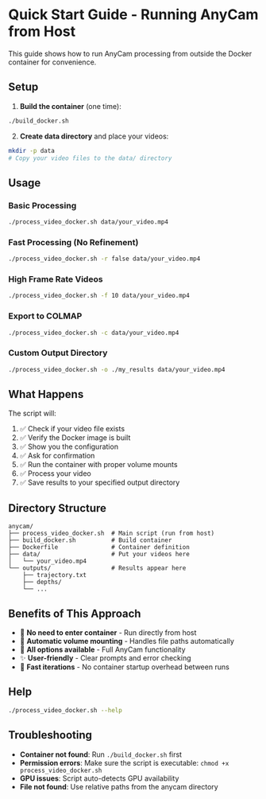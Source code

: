 # Quick Start Guide - Running AnyCam from Host

This guide shows how to run AnyCam processing from outside the Docker container for convenience.

## Setup

1. **Build the container** (one time):
```bash
./build_docker.sh
```

2. **Create data directory** and place your videos:
```bash
mkdir -p data
# Copy your video files to the data/ directory
```

## Usage

### Basic Processing
```bash
./process_video_docker.sh data/your_video.mp4
```

### Fast Processing (No Refinement)
```bash
./process_video_docker.sh -r false data/your_video.mp4
```

### High Frame Rate Videos
```bash
./process_video_docker.sh -f 10 data/your_video.mp4
```

### Export to COLMAP
```bash
./process_video_docker.sh -c data/your_video.mp4
```

### Custom Output Directory
```bash
./process_video_docker.sh -o ./my_results data/your_video.mp4
```

## What Happens

The script will:
1. ✅ Check if your video file exists
2. ✅ Verify the Docker image is built
3. ✅ Show you the configuration
4. ✅ Ask for confirmation
5. ✅ Run the container with proper volume mounts
6. ✅ Process your video
7. ✅ Save results to your specified output directory

## Directory Structure

```
anycam/
├── process_video_docker.sh  # Main script (run from host)
├── build_docker.sh          # Build container
├── Dockerfile               # Container definition
├── data/                    # Put your videos here
│   └── your_video.mp4
└── outputs/                 # Results appear here
    ├── trajectory.txt
    ├── depths/
    └── ...
```

## Benefits of This Approach

- 🎯 **No need to enter container** - Run directly from host
- 📁 **Automatic volume mounting** - Handles file paths automatically  
- 🔧 **All options available** - Full AnyCam functionality
- ✨ **User-friendly** - Clear prompts and error checking
- 🚀 **Fast iterations** - No container startup overhead between runs

## Help

```bash
./process_video_docker.sh --help
```

## Troubleshooting

- **Container not found**: Run `./build_docker.sh` first
- **Permission errors**: Make sure the script is executable: `chmod +x process_video_docker.sh`
- **GPU issues**: Script auto-detects GPU availability
- **File not found**: Use relative paths from the anycam directory
